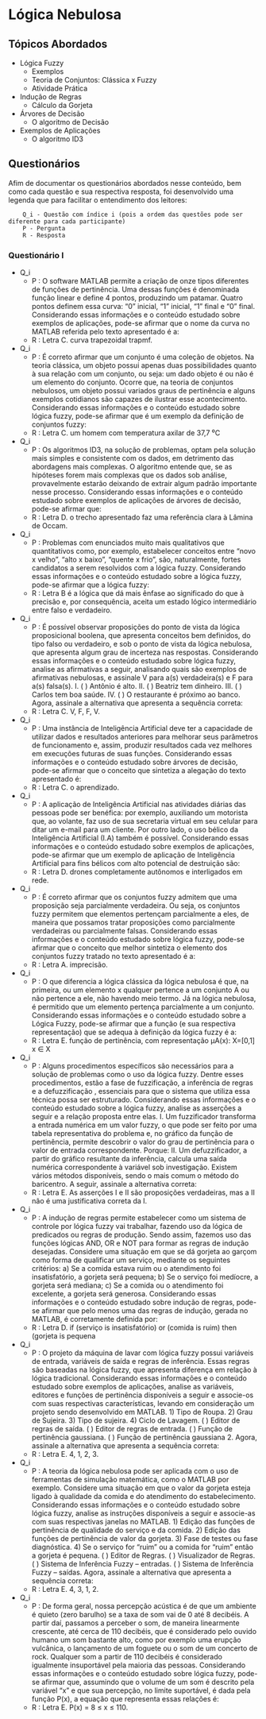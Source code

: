 # Lógica Nebulosa

## Tópicos Abordados

- Lógica Fuzzy
    - Exemplos
    - Teoria de Conjuntos: Clássica x Fuzzy
    - Atividade Prática
- Indução de Regras
    - Cálculo da Gorjeta
- Árvores de Decisão
    - O algoritmo de Decisão
- Exemplos de Aplicações
    - O algoritmo ID3

## Questionários

Afim de documentar os questionários abordados nesse conteúdo, bem como cada questão e sua respectiva resposta, foi desenvolvido uma legenda que para facilitar o entendimento dos leitores:

        Q_i - Questão com índice i (pois a ordem das questões pode ser diferente para cada participante)
        P - Pergunta
        R - Resposta

### Questionário I

- Q_i
    - P : O software MATLAB permite a criação de onze tipos diferentes de funções de pertinência. Uma dessas funções é denominada função linear e define 4 pontos, produzindo um patamar. Quatro pontos definem essa curva: “0” inicial, “1” inicial, “1” final e “0” final. Considerando essas informações e o conteúdo estudado sobre exemplos de aplicações, pode-se afirmar que o nome da curva no MATLAB referida pelo texto apresentado é a:
    - R : Letra C. curva trapezoidal trapmf.
- Q_i
    - P : É correto afirmar que um conjunto é uma coleção de objetos. Na teoria clássica, um objeto possui apenas duas possibilidades quanto à sua relação com um conjunto, ou seja: um dado objeto é ou não é um elemento do conjunto. Ocorre que, na teoria de conjuntos nebulosos, um objeto possui variados graus de pertinência e alguns exemplos cotidianos são capazes de ilustrar esse acontecimento. Considerando essas informações e o conteúdo estudado sobre lógica fuzzy, pode-se afirmar que é um exemplo da definição de conjuntos fuzzy:
    - R : Letra C. um homem com temperatura axilar de 37,7 ⁰C 
- Q_i
    - P : Os algoritmos ID3, na solução de problemas, optam pela solução mais simples e consistente com os dados, em detrimento das abordagens mais complexas. O algoritmo entende que, se as hipóteses forem mais complexas que os dados sob análise, provavelmente estarão deixando de extrair algum padrão importante nesse processo. Considerando essas informações e o conteúdo estudado sobre exemplos de aplicações de árvores de decisão, pode-se afirmar que:
    - R : Letra D. o trecho apresentado faz uma referência clara à Lâmina de Occam.
- Q_i
    - P : Problemas com enunciados muito mais qualitativos que quantitativos como, por exemplo, estabelecer conceitos entre “novo x velho”, “alto x baixo”, “quente x frio”, são, naturalmente, fortes candidatos a serem resolvidos com a lógica fuzzy. Considerando essas informações e o conteúdo estudado sobre a lógica fuzzy, pode-se afirmar que a lógica fuzzy:
    - R : Letra B é a lógica que dá mais ênfase ao significado do que à precisão e, por consequência, aceita um estado lógico intermediário entre falso e verdadeiro.
- Q_i
    - P : É possível observar proposições do ponto de vista da lógica proposicional boolena, que apresenta conceitos bem definidos, do tipo falso ou verdadeiro, e sob o ponto de vista da lógica nebulosa, que apresenta algum grau de incerteza nas respostas. Considerando essas informações e o conteúdo estudado sobre lógica fuzzy, analise as afirmativas a seguir, analisando quais são exemplos de afirmativas nebulosas, e assinale V para a(s) verdadeira(s) e F para a(s) falsa(s). I. ( ) Antônio é alto. II. ( ) Beatriz tem dinheiro. III. ( ) Carlos tem boa saúde. IV. ( ) O restaurante é próximo ao banco. Agora, assinale a alternativa que apresenta a sequência correta:
    - R : Letra C. V, F, F, V. 
- Q_i
    - P : Uma instância de Inteligência Artificial deve ter a capacidade de utilizar dados e resultados anteriores para melhorar seus parâmetros de funcionamento e, assim, produzir resultados cada vez melhores em execuções futuras de suas funções. Considerando essas informações e o conteúdo estudado sobre árvores de decisão, pode-se afirmar que o conceito que sintetiza a alegação do texto apresentado é:
    - R : Letra C.  o aprendizado.
- Q_i
    - P : A aplicação de Inteligência Artificial nas atividades diárias das pessoas pode ser benéfica: por exemplo, auxiliando um motorista que, ao volante, faz uso de sua secretaria virtual em seu celular para ditar um e-mail para um cliente. Por outro lado, o uso bélico da Inteligência Artificial (I.A) também é possível. Considerando essas informações e o conteúdo estudado sobre exemplos de aplicações, pode-se afirmar que um exemplo de aplicação de Inteligência Artificial para fins bélicos com alto potencial de destruição são:
    - R : Letra D.  drones completamente autônomos e interligados em rede.
- Q_i
    - P : É correto afirmar que os conjuntos fuzzy admitem que uma proposição seja parcialmente verdadeira. Ou seja, os conjuntos fuzzy permitem que elementos pertençam parcialmente a eles, de maneira que possamos tratar proposições como parcialmente verdadeiras ou parcialmente falsas. Considerando essas informações e o conteúdo estudado sobre lógica fuzzy, pode-se afirmar que o conceito que melhor sintetiza o elemento dos conjuntos fuzzy tratado no texto apresentado é a:
    - R : Letra A.  imprecisão.
- Q_i
    - P : O que diferencia a lógica clássica da lógica nebulosa é que, na primeira, ou um elemento x qualquer pertence a um conjunto A ou não pertence a ele, não havendo meio termo. Já na lógica nebulosa, é permitido que um elemento pertença parcialmente a um conjunto. Considerando essas informações e o conteúdo estudado sobre a Lógica Fuzzy, pode-se afirmar que a função (e sua respectiva representação) que se adequa à definição da lógica fuzzy é a:
    - R : Letra E.  função de pertinência, com representação μA(x): X=[0,1] x ∈ X 
- Q_i
    - P : Alguns procedimentos específicos são necessários para a solução de problemas como o uso da lógica fuzzy. Dentre esses procedimentos, estão a fase de fuzzificação, a inferência de regras e a defuzzificação , essenciais para que o sistema que utiliza essa técnica possa ser estruturado. Considerando essas informações e o conteúdo estudado sobre a lógica fuzzy, analise as asserções a seguir e a relação proposta entre elas. I. Um fuzzificador transforma a entrada numérica em um valor fuzzy, o que pode ser feito por uma tabela representativa do problema e, no gráfico da função de pertinência, permite descobrir o valor do grau de pertinência para o valor de entrada correspondente. Porque: II. Um defuzzificador, a partir do gráfico resultante da inferência, calcula uma saída numérica correspondente à variável sob investigação. Existem vários métodos disponíveis, sendo o mais comum o método do baricentro. A seguir, assinale a alternativa correta:
    - R : Letra E. As asserções I e II são proposições verdadeiras, mas a II não é uma justificativa correta da I.
- Q_i
    - P : A indução de regras permite estabelecer como um sistema de controle por lógica fuzzy vai trabalhar, fazendo uso da lógica de predicados ou regras de produção. Sendo assim, fazemos uso das funções lógicas AND, OR e NOT para formar as regras de indução desejadas. Considere uma situação em que se dá gorjeta ao garçom como forma de qualificar um serviço, mediante os seguintes critérios: a) Se a comida estava ruim ou o atendimento foi insatisfatório, a gorjeta será pequena; b) Se o serviço foi medíocre, a gorjeta será mediana; c) Se a comida ou o atendimento foi excelente, a gorjeta será generosa. Considerando essas informações e o conteúdo estudado sobre indução de regras, pode-se afirmar que pelo menos uma das regras de indução, gerada no MATLAB, é corretamente definida por:
    - R : Letra D. if (serviço is insatisfatório) or (comida is ruim) then (gorjeta is pequena 
- Q_i
    - P : O projeto da máquina de lavar com lógica fuzzy possui variáveis de entrada, variáveis de saída e regras de inferência. Essas regras são baseadas na lógica fuzzy, que apresenta diferença em relação à lógica tradicional. Considerando essas informações e o conteúdo estudado sobre exemplos de aplicações, analise as variáveis, editores e funções de pertinência disponíveis a seguir e associe-os com suas respectivas características, levando em consideração um projeto sendo desenvolvido em MATLAB. 1) Tipo de Roupa. 2) Grau de Sujeira. 3) Tipo de sujeira. 4) Ciclo de Lavagem. ( ) Editor de regras de saída. ( ) Editor de regras de entrada. ( ) Função de pertinência gaussiana. ( ) Função de pertinência gaussiana 2. Agora, assinale a alternativa que apresenta a sequência correta:
    - R : Letra E.  4, 1, 2, 3. 
- Q_i
    - P : A teoria da lógica nebulosa pode ser aplicada com o uso de ferramentas de simulação matemática, como o MATLAB por exemplo. Considere uma situação em que o valor da gorjeta esteja ligado à qualidade da comida e do atendimento do estabelecimento. Considerando essas informações e o conteúdo estudado sobre lógica fuzzy, analise as instruções disponíveis a seguir e associe-as com suas respectivas janelas no MATLAB. 1) Edição das funções de pertinência de qualidade do serviço e da comida. 2) Edição das funções de pertinência de valor da gorjeta. 3) Fase de testes ou fase diagnóstica. 4) Se o serviço for “ruim” ou a comida for “ruim” então a gorjeta é pequena. ( ) Editor de Regras. ( ) Visualizador de Regras. ( ) Sistema de Inferência Fuzzy – entradas. ( ) Sistema de Inferência Fuzzy – saídas. Agora, assinale a alternativa que apresenta a sequência correta:
    - R : Letra E. 4, 3, 1, 2. 
- Q_i
    - P : De forma geral, nossa percepção acústica é de que um ambiente é quieto (zero barulho) se a taxa de som vai de 0 até 8 decibéis. A partir daí, passamos a perceber o som, de maneira linearmente crescente, até cerca de 110 decibéis, que é considerado pelo ouvido humano um som bastante alto, como por exemplo uma erupção vulcânica, o lançamento de um foguete ou o som de um concerto de rock. Qualquer som a partir de 110 decibéis é considerado igualmente insuportável pela maioria das pessoas. Considerando essas informações e o conteúdo estudado sobre lógica fuzzy, pode-se afirmar que, assumindo que o volume de um som é descrito pela variável “x” e que sua percepção, no limite suportável, é dada pela função P(x), a equação que representa essas relações é:
    - R : Letra E. P(x) = 8 ≤ x ≤ 110.
